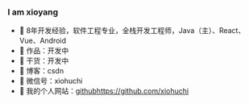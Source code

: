 ### I am xioyang

- :dog: 8年开发经验，软件工程专业，全栈开发工程师，Java（主）、React、Vue、Android
- :bus: 作品：开发中
- :seedling: 干货：开发中
- :pencil: 博客：csdn
- :love_letter: 微信号：xiohuchi
- :feet: 我的个人网站：[github](https://github.com/xiohuchi)https://github.com/xiohuchi
